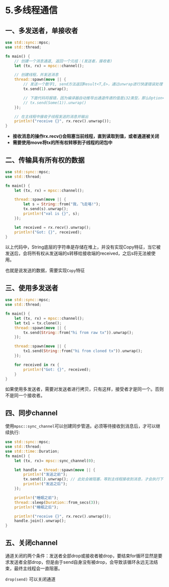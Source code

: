 # 5.多线程通信

## 一、多发送者，单接收者
```rust
use std::sync::mpsc;
use std::thread;

fn main() {
    // 创建一个消息通道, 返回一个元组：(发送者，接收者)
    let (tx, rx) = mpsc::channel();

    // 创建线程，并发送消息
    thread::spawn(move || {
        // 发送一个数字1, send方法返回Result<T,E>，通过unwrap进行快速错误处理
        tx.send(1).unwrap();

        // 下面代码将报错，因为编译器自动推导出通道传递的值是i32类型，那么Option<i32>类型将产生不匹配错误
        // tx.send(Some(1)).unwrap()
    });

    // 在主线程中接收子线程发送的消息并输出
    println!("receive {}", rx.recv().unwrap());
}
```

+ **接收消息的操作rx.recv()会阻塞当前线程，直到读取到值，或者通道被关闭**
+ **需要使用move将tx的所有权转移到子线程的闭包中**

## 二、传输具有所有权的数据
```rust
use std::sync::mpsc;
use std::thread;

fn main() {
    let (tx, rx) = mpsc::channel();

    thread::spawn(move || {
        let s = String::from("我，飞走咯!");
        tx.send(s).unwrap();
        println!("val is {}", s);
    });

    let received = rx.recv().unwrap();
    println!("Got: {}", received);
}
```

以上代码中，String底层的字符串是存储在堆上，并没有实现Copy特征，当它被发送后，会将所有权从发送端的s转移给接收端的received，之后s将无法被使用。

也就是说发送的数据，需要实现`Copy`特征


## 三、使用多发送者
```rust
use std::sync::mpsc;
use std::thread;

fn main() {
    let (tx, rx) = mpsc::channel();
    let tx1 = tx.clone();
    thread::spawn(move || {
        tx.send(String::from("hi from raw tx")).unwrap();
    });

    thread::spawn(move || {
        tx1.send(String::from("hi from cloned tx")).unwrap();
    });

    for received in rx {
        println!("Got: {}", received);
    }
}
```

如果使用多发送者，需要对发送者进行拷贝，只有这样，接受者才是同一个。否则不是同一个接收者。


## 四、同步channel

使用`mpsc::sync_channel`可以创建同步管道。必须等待接收到消息后，才可以继续执行:

```rust
use std::sync::mpsc;
use std::thread;
use std::time::Duration;
fn main() {
    let (tx, rx)= mpsc::sync_channel(0);

    let handle = thread::spawn(move || {
        println!("发送之前");
        tx.send(1).unwrap(); // 此处会被阻塞，等到主线程接收到消息，才会执行下一行代码
        println!("发送之后");
    });

    println!("睡眠之前");
    thread::sleep(Duration::from_secs(3));
    println!("睡眠之后");

    println!("receive {}", rx.recv().unwrap());
    handle.join().unwrap();
}
```

## 五、关闭channel
通道关闭的两个条件：发送者全部drop或接收者被drop，要结束for循环显然是要求发送者全部drop，但是由于send自身没有被drop，会导致该循环永远无法结束，最终主线程会一直阻塞。

`drop(send)` 可以关闭通道